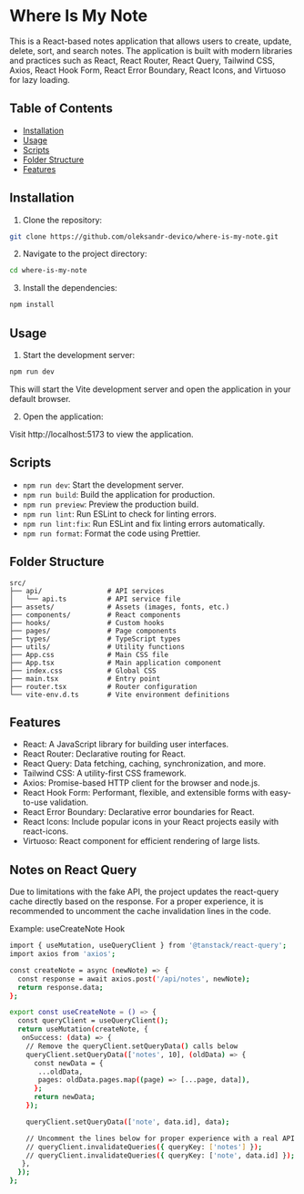 # Where Is My Note

This is a React-based notes application that allows users to create, update, delete, sort, and search notes. The application is built with modern libraries and practices such as React, React Router, React Query, Tailwind CSS, Axios, React Hook Form, React Error Boundary, React Icons, and Virtuoso for lazy loading.

## Table of Contents

- [Installation](#installation)
- [Usage](#usage)
- [Scripts](#scripts)
- [Folder Structure](#folder-structure)
- [Features](#features)

## Installation

1. Clone the repository:

  ```sh
  git clone https://github.com/oleksandr-devico/where-is-my-note.git
  ```

2. Navigate to the project directory:

  ```sh
  cd where-is-my-note
  ```

3. Install the dependencies:

  ```sh
  npm install
  ```

## Usage

1. Start the development server:

  ```sh
  npm run dev
  ```

  This will start the Vite development server and open the application in your default browser.

2. Open the application:

  Visit http://localhost:5173 to view the application.

## Scripts

- `npm run dev`: Start the development server.
- `npm run build`: Build the application for production.
- `npm run preview`: Preview the production build.
- `npm run lint`: Run ESLint to check for linting errors.
- `npm run lint:fix`: Run ESLint and fix linting errors automatically.
- `npm run format`: Format the code using Prettier.

## Folder Structure

```
src/
├── api/                # API services
│   └── api.ts          # API service file
├── assets/             # Assets (images, fonts, etc.)
├── components/         # React components
├── hooks/              # Custom hooks
├── pages/              # Page components
├── types/              # TypeScript types
├── utils/              # Utility functions
├── App.css             # Main CSS file
├── App.tsx             # Main application component
├── index.css           # Global CSS
├── main.tsx            # Entry point
├── router.tsx          # Router configuration
└── vite-env.d.ts       # Vite environment definitions
```

## Features

- React: A JavaScript library for building user interfaces.
- React Router: Declarative routing for React.
- React Query: Data fetching, caching, synchronization, and more.
- Tailwind CSS: A utility-first CSS framework.
- Axios: Promise-based HTTP client for the browser and node.js.
- React Hook Form: Performant, flexible, and extensible forms with easy-to-use validation.
- React Error Boundary: Declarative error boundaries for React.
- React Icons: Include popular icons in your React projects easily with react-icons.
- Virtuoso: React component for efficient rendering of large lists.

## Notes on React Query

Due to limitations with the fake API, the project updates the react-query cache directly based on the response. For a proper experience, it is recommended to uncomment the cache invalidation lines in the code.

Example: useCreateNote Hook

```sh
import { useMutation, useQueryClient } from '@tanstack/react-query';
import axios from 'axios';

const createNote = async (newNote) => {
  const response = await axios.post('/api/notes', newNote);
  return response.data;
};

export const useCreateNote = () => {
  const queryClient = useQueryClient();
  return useMutation(createNote, {
   onSuccess: (data) => {
    // Remove the queryClient.setQueryData() calls below
    queryClient.setQueryData(['notes', 10], (oldData) => {
      const newData = {
       ...oldData,
       pages: oldData.pages.map((page) => [...page, data]),
      };
      return newData;
    });

    queryClient.setQueryData(['note', data.id], data);

    // Uncomment the lines below for proper experience with a real API
    // queryClient.invalidateQueries({ queryKey: ['notes'] });
    // queryClient.invalidateQueries({ queryKey: ['note', data.id] });
   },
  });
};
```